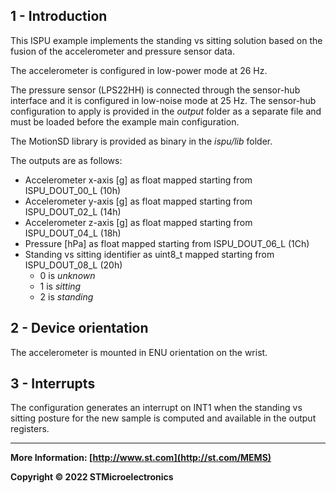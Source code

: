 ## 1 - Introduction

This ISPU example implements the standing vs sitting solution based on the fusion of the accelerometer and pressure sensor data.

The accelerometer is configured in low-power mode at 26 Hz.

The pressure sensor (LPS22HH) is connected through the sensor-hub interface and it is configured in low-noise mode at 25 Hz. The sensor-hub configuration to apply is provided in the *output* folder as a separate file and must be loaded before the example main configuration.

The MotionSD library is provided as binary in the *ispu/lib* folder.

The outputs are as follows:

* Accelerometer x-axis [g] as float mapped starting from ISPU_DOUT_00_L (10h)
* Accelerometer y-axis [g] as float mapped starting from ISPU_DOUT_02_L (14h)
* Accelerometer z-axis [g] as float mapped starting from ISPU_DOUT_04_L (18h)
* Pressure [hPa] as float mapped starting from ISPU_DOUT_06_L (1Ch)
* Standing vs sitting identifier as uint8_t mapped starting from ISPU_DOUT_08_L (20h)
  * 0 is *unknown*
  * 1 is *sitting*
  * 2 is *standing*


## 2 - Device orientation

The accelerometer is mounted in ENU orientation on the wrist.


## 3 - Interrupts

The configuration generates an interrupt on INT1 when the standing vs sitting posture for the new sample is computed and available in the output registers.

------

**More Information: [http://www.st.com](http://st.com/MEMS)**

**Copyright © 2022 STMicroelectronics**
